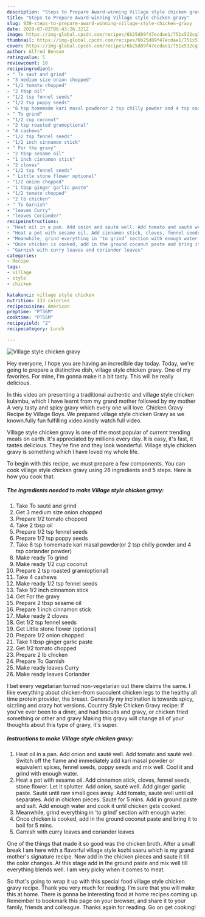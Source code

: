 ```yaml
---
description: "Steps to Prepare Award-winning Village style chicken gravy"
title: "Steps to Prepare Award-winning Village style chicken gravy"
slug: 939-steps-to-prepare-award-winning-village-style-chicken-gravy
date: 2020-07-02T06:43:26.321Z
image: https://img-global.cpcdn.com/recipes/6b25d89f47ecdae1/751x532cq70/village-style-chicken-gravy-recipe-main-photo.jpg
thumbnail: https://img-global.cpcdn.com/recipes/6b25d89f47ecdae1/751x532cq70/village-style-chicken-gravy-recipe-main-photo.jpg
cover: https://img-global.cpcdn.com/recipes/6b25d89f47ecdae1/751x532cq70/village-style-chicken-gravy-recipe-main-photo.jpg
author: Alfred Benson
ratingvalue: 5
reviewcount: 10
recipeingredient:
- " To saut and grind"
- "3 medium size onion chopped"
- "1/2 tomato chopped"
- "2 tbsp oil"
- "1/2 tsp fennel seeds"
- "1/2 tsp poppy seeds"
- "6 tsp homemade kari masal powderor 2 tsp chilly powder and 4 tsp coriander powder"
- " To grind"
- "1/2 cup coconut"
- "2 tsp roasted gramoptional"
- "4 cashews"
- "1/2 tsp fennel seeds"
- "1/2 inch cinnamon stick"
- " For the gravy"
- "2 tbsp sesame oil"
- "1 inch cinnamon stick"
- "2 cloves"
- "1/2 tsp fennel seeds"
- " Little stone flower optional"
- "1/2 onion chopped"
- "1 tbsp ginger garlic paste"
- "1/2 tomato chopped"
- "2 lb chicken"
- " To Garnish"
- "leaves Curry"
- "leaves Coriander"
recipeinstructions:
- "Heat oil in a pan. Add onion and sauté well. Add tomato and sauté well. Switch off the flame and immediately add kari masal powder or equivalent spices, fennel seeds, poppy seeds and mix well. Cool it and grind with enough water."
- "Heat a pot with sesame oil. Add cinnamon stick, cloves, fennel seeds, stone flower. Let it splutter. Add onion, sauté well. Add ginger garlic paste. Sauté until raw smell goes away. Add tomato, sauté well until oil separates. Add in chicken pieces. Sauté for 5 mins. Add in ground paste and salt. Add enough water and cook it until chicken gets cooked."
- "Meanwhile, grind everything in ‘to grind’ section with enough water."
- "Once chicken is cooked, add in the ground coconut paste and bring it to boil for 5 mins."
- "Garnish with curry leaves and coriander leaves"
categories:
- Recipe
tags:
- village
- style
- chicken

katakunci: village style chicken 
nutrition: 133 calories
recipecuisine: American
preptime: "PT36M"
cooktime: "PT55M"
recipeyield: "2"
recipecategory: Lunch

---
```



![Village style chicken gravy](https://img-global.cpcdn.com/recipes/6b25d89f47ecdae1/751x532cq70/village-style-chicken-gravy-recipe-main-photo.jpg)

Hey everyone, I hope you are having an incredible day today. Today, we're going to prepare a distinctive dish, village style chicken gravy. One of my favorites. For mine, I'm gonna make it a bit tasty. This will be really delicious.

In this video am presenting a traditional authentic and village style chicken kulambu, which I have learnt from my grand mother followed by my mother A very tasty and spicy gravy which every one will love. Chicken Gravy Recipe by Village Boys. We prepared village style chicken Gravy as we known.fully fun fulfilling video.kindly watch full video.

Village style chicken gravy is one of the most popular of current trending meals on earth. It's appreciated by millions every day. It is easy, it's fast, it tastes delicious. They're fine and they look wonderful. Village style chicken gravy is something which I have loved my whole life.


To begin with this recipe, we must prepare a few components. You can cook village style chicken gravy using 26 ingredients and 5 steps. Here is how you cook that.

<!--inarticleads1-->

##### The ingredients needed to make Village style chicken gravy:

1. Take  To sauté and grind
1. Get 3 medium size onion chopped
1. Prepare 1/2 tomato chopped
1. Take 2 tbsp oil
1. Prepare 1/2 tsp fennel seeds
1. Prepare 1/2 tsp poppy seeds
1. Take 6 tsp homemade kari masal powder(or 2 tsp chilly powder and 4 tsp coriander powder)
1. Make ready  To grind
1. Make ready 1/2 cup coconut
1. Prepare 2 tsp roasted gram(optional)
1. Take 4 cashews
1. Make ready 1/2 tsp fennel seeds
1. Take 1/2 inch cinnamon stick
1. Get  For the gravy
1. Prepare 2 tbsp sesame oil
1. Prepare 1 inch cinnamon stick
1. Make ready 2 cloves
1. Get 1/2 tsp fennel seeds
1. Get  Little stone flower (optional)
1. Prepare 1/2 onion chopped
1. Take 1 tbsp ginger garlic paste
1. Get 1/2 tomato chopped
1. Prepare 2 lb chicken
1. Prepare  To Garnish
1. Make ready leaves Curry
1. Make ready leaves Coriander


I bet every vegetarian turned non-vegetarian out there claims the same. I like everything about chicken-from succulent chicken legs to the healthy all time protein provider, the breast. Generally my inclination is towards spicy, sizzling and crazy hot versions. Country Style Chicken Gravy recipe: If you&#39;ve ever been to a diner, and had biscuits and gravy, or chicken fried something or other and gravy Making this gravy will change all of your thoughts about this type of gravy, it&#39;s super. 

<!--inarticleads2-->

##### Instructions to make Village style chicken gravy:

1. Heat oil in a pan. Add onion and sauté well. Add tomato and sauté well. Switch off the flame and immediately add kari masal powder or equivalent spices, fennel seeds, poppy seeds and mix well. Cool it and grind with enough water.
1. Heat a pot with sesame oil. Add cinnamon stick, cloves, fennel seeds, stone flower. Let it splutter. Add onion, sauté well. Add ginger garlic paste. Sauté until raw smell goes away. Add tomato, sauté well until oil separates. Add in chicken pieces. Sauté for 5 mins. Add in ground paste and salt. Add enough water and cook it until chicken gets cooked.
1. Meanwhile, grind everything in ‘to grind’ section with enough water.
1. Once chicken is cooked, add in the ground coconut paste and bring it to boil for 5 mins.
1. Garnish with curry leaves and coriander leaves


One of the things that made it so good was the chicken broth. After a small break I am here with a flavorful village style kozhi saaru which is my grand mother&#39;s signature recipe. Now add in the chicken pieces and saute it till the color changes. At this stage add in the ground paste and mix well till everything blends well. I am very picky when it comes to meat. 

So that's going to wrap it up with this special food village style chicken gravy recipe. Thank you very much for reading. I'm sure that you will make this at home. There is gonna be interesting food at home recipes coming up. Remember to bookmark this page on your browser, and share it to your family, friends and colleague. Thanks again for reading. Go on get cooking!
